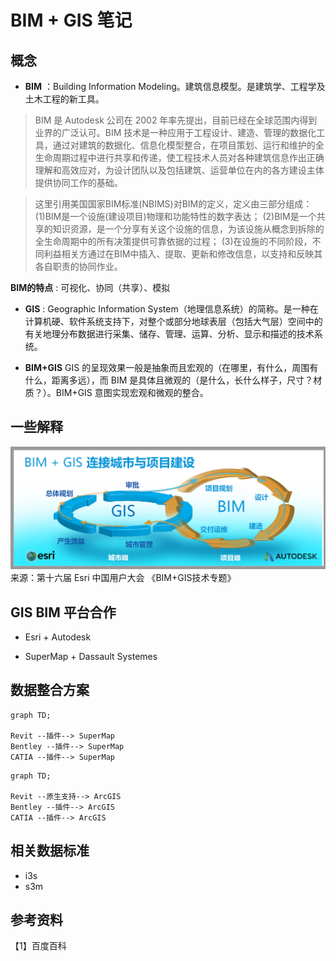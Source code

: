 # BIM + GIS 笔记

## 概念

- **BIM** ：Building Information Modeling。建筑信息模型。是建筑学、工程学及土木工程的新工具。

> BIM 是 Autodesk 公司在 2002 年率先提出，目前已经在全球范围内得到业界的广泛认可。BIM 技术是一种应用于工程设计、建造、管理的数据化工具，通过对建筑的数据化、信息化模型整合，在项目策划、运行和维护的全生命周期过程中进行共享和传递，使工程技术人员对各种建筑信息作出正确理解和高效应对，为设计团队以及包括建筑、运营单位在内的各方建设主体提供协同工作的基础。

> 这里引用美国国家BIM标准(NBIMS)对BIM的定义，定义由三部分组成：
> (1)BIM是一个设施(建设项目)物理和功能特性的数字表达；
> (2)BIM是一个共享的知识资源，是一个分享有关这个设施的信息，为该设施从概念到拆除的全生命周期中的所有决策提供可靠依据的过程；
> (3)在设施的不同阶段，不同利益相关方通过在BIM中插入、提取、更新和修改信息，以支持和反映其各自职责的协同作业。

**BIM的特点**  : 可视化、协同（共享）、模拟

- **GIS** : Geographic Information System（地理信息系统）的简称。是一种在计算机硬、软件系统支持下，对整个或部分地球表层（包括大气层）空间中的有关地理分布数据进行采集、储存、管理、运算、分析、显示和描述的技术系统。

- **BIM+GIS**
GIS 的呈现效果一般是抽象而且宏观的（在哪里，有什么，周围有什么，距离多远），而 BIM 是具体且微观的（是什么，长什么样子，尺寸？材质？）。BIM+GIS 意图实现宏观和微观的整合。

## 一些解释

![bimgis](../images/bimgis1.png)
来源：第十六届 Esri 中国用户大会 《BIM+GIS技术专题》


## GIS BIM 平台合作

- Esri + Autodesk

- SuperMap + Dassault Systemes

## 数据整合方案

```mermaid
graph TD;

Revit --插件--> SuperMap
Bentley --插件--> SuperMap
CATIA --插件--> SuperMap

```

```mermaid
graph TD;

Revit --原生支持--> ArcGIS
Bentley --插件--> ArcGIS
CATIA --插件--> ArcGIS

```

## 相关数据标准

- i3s
- s3m







## 参考资料

【1】百度百科


